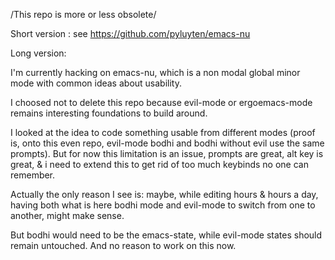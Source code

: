 /This repo is more or less obsolete/

Short version : see https://github.com/pyluyten/emacs-nu

Long version:

I'm currently hacking on emacs-nu, which is a non modal
global minor mode with common ideas about usability.

I choosed not to delete this repo because evil-mode or
ergoemacs-mode remains interesting foundations to build around.

I looked at the idea to code something usable from
different modes (proof is, onto this even repo, evil-mode bodhi
and bodhi without evil use the same prompts).
But for now this limitation is an issue, prompts are great,
alt key is great, & i need to extend this to get rid
of too much keybinds no one can remember.

Actually the only reason I see is: maybe, while editing
hours & hours a day, having both what is here bodhi mode
and evil-mode to switch from one to another, might
make sense.

But bodhi would need to be the emacs-state, while evil-mode
states should remain untouched. And no reason to work on this now.